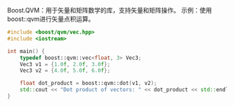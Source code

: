 Boost.QVM：用于矢量和矩阵数学的库，支持矢量和矩阵操作。
示例：使用boost::qvm进行矢量点积运算。

```cpp
#include <boost/qvm/vec.hpp>
#include <iostream>

int main() {
    typedef boost::qvm::vec<float, 3> Vec3;
    Vec3 v1 = {1.0f, 2.0f, 3.0f};
    Vec3 v2 = {4.0f, 5.0f, 6.0f};

    float dot_product = boost::qvm::dot(v1, v2);
    std::cout << "Dot product of vectors: " << dot_product << std::endl;
}
```